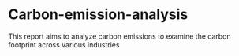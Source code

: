 # Carbon-emission-analysis
This report aims to analyze carbon emissions to examine the carbon footprint across various industries

